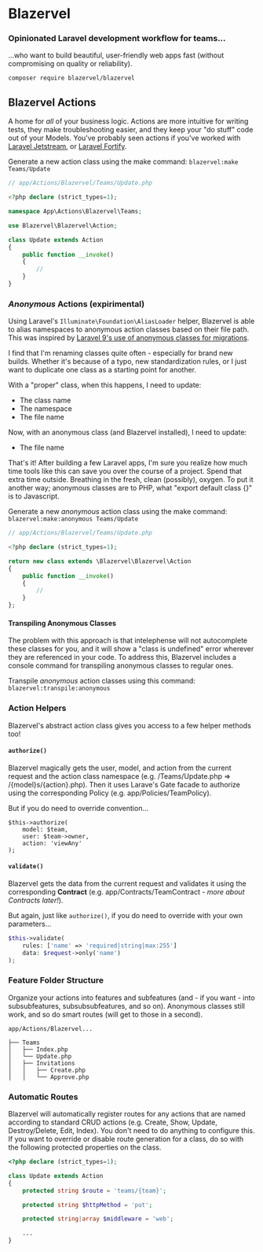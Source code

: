 # Blazervel
### Opinionated Laravel development workflow for teams...
...who want to build beautiful, user-friendly web apps fast (without compromising on quality or reliability).

`composer require blazervel/blazervel`

## Blazervel Actions
A home for _all_ of your business logic. Actions are more intuitive for writing tests, they make troubleshooting easier, and they keep your "do stuff" code out of your Models. You've probably seen actions if you've worked with [Laravel Jetstream](https://github.com/laravel/jetstream/tree/2.x/src/Actions), or [Laravel Fortify](https://github.com/laravel/fortify/tree/1.x/src/Actions).

Generate a new action class using the make command: `blazervel:make Teams/Update`

```php
// app/Actions/Blazervel/Teams/Update.php

<?php declare (strict_types=1);

namespace App\Actions\Blazervel\Teams;

use Blazervel\Blazervel\Action;

class Update extends Action
{
    public function __invoke()
    {
        //
    }
}
```

### _Anonymous_ Actions (expirimental)
Using Laravel's `Illuminate\Foundation\AliasLoader` helper, Blazervel is able to alias namespaces to anonymous action classes based on their file path. This was inspired by [Laravel 9's use of anonymous classes for migrations](https://github.com/laravel/laravel/blob/9.x/database/migrations/2014_10_12_000000_create_users_table.php). 

I find that I'm renaming classes quite often - especially for brand new builds. Whether it's because of a typo, new standardization rules, or I just want to duplicate one class as a starting point for another.

With a "proper" class, when this happens, I need to update:
- The class name
- The namespace
- The file name

Now, with an anonymous class (and Blazervel installed), I need to update:
- The file name

That's it! After building a few Laravel apps, I'm sure you realize how much time tools like this can save you over the course of a project. Spend that extra time outside. Breathing in the fresh, clean (possibly), oxygen. To put it another way; anonymous classes are to PHP, what "export default class {}" is to Javascript.

Generate a new _anonymous_ action class using the make command: `blazervel:make:anonymous Teams/Update`

```php
// app/Actions/Blazervel/Teams/Update.php

<?php declare (strict_types=1);

return new class extends \Blazervel\Blazervel\Action
{
    public function __invoke()
    {
        //
    }
};
```

#### Transpiling Anonymous Classes
The problem with this approach is that intelephense will not autocomplete these classes for you, and it will show a "class is undefined" error wherever they are referenced in your code. To address this, Blazervel includes a console command for transpiling anonymous classes to regular ones.

Transpile _anonymous_ action classes using this command: `blazervel:transpile:anonymous`

### Action Helpers
Blazervel's abstract action class gives you access to a few helper methods too!

#### `authorize()`

Blazervel magically gets the user, model, and action from the current request and the action class namespace (e.g. /Teams/Update.php => /{model}s/{action}.php). Then it uses Larave's Gate facade to authorize using the corresponding Policy (e.g. app/Policies/TeamPolicy).

But if you do need to override convention...

```
$this->authorize(
    model: $team,
    user: $team->owner,
    action: 'viewAny'
);
```

#### `validate()`
Blazervel gets the data from the current request and validates it using the corresponding **Contract** (e.g. app/Contracts/TeamContract - _more about Contracts later!_).

But again, just like `authorize()`, if you do need to override with your own parameters...
```php
$this->validate(
    rules: ['name' => 'required|string|max:255']
    data: $request->only('name')
);
```

### Feature Folder Structure
Organize your actions into features and subfeatures (and - if you want - into subsubfeatures, subsubsubfeatures, and so on). Anonymous classes still work, and so do smart routes (will get to those in a second).
```
app/Actions/Blazervel...

├── Teams
│   ├── Index.php
│   └── Update.php
│   ├── Invitations
│   │   ├── Create.php
│   │   └── Approve.php
```

### Automatic Routes
Blazervel will automatically register routes for any actions that are named according to standard CRUD actions (e.g. Create, Show, Update, Destroy/Delete, Edit, Index). You don't need to do anything to configure this. If you want to override or disable route generation for a class, do so with the following protected properties on the class.
```php
<?php declare (strict_types=1);

class Update extends Action
{
    protected string $route = 'teams/{team}';

    protected string $httpMethod = 'put';

    protected string|array $middleware = 'web';

    ...
}
```